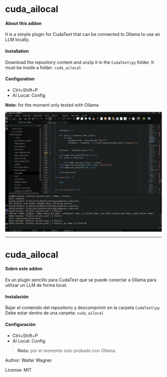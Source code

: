 # cuda_ailocal

#### About this addon

It is a simple plugin for CudaText that can be connected to Ollama to use an LLM locally.

#### Installation

Download the repository content and unzip it in the `CudaText\py` folder.
It must be inside a folder: `cuda_ailocal`

#### Configuration

- Ctrl+Shift+P
- AI Local: Config

**Note:** for the moment only tested with Ollama

![videoDemo.gif](videoDemo.gif)

---

# cuda_ailocal

#### Sobre este addon

Es un plugin sencillo para CudaText que se puede conectar a Ollama para utilizar un LLM de forma local.

#### Instalación

Bajar el contenido del repositorio y descomprimir en la carpeta `CudaText\py`
Debe estar dentro de una carpeta: `cuda_ailocal`

#### Configuración

- Ctrl+Shift+P
- AI Local: Config

> **Nota:** por el momento solo probado con Ollama

Author: Walter Wagner

License: MIT